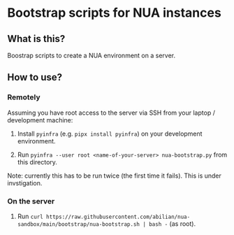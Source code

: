 # Bootstrap scripts for NUA instances

## What is this?

Boostrap scripts to create a NUA environment on a server.

## How to use?

### Remotely

Assuming you have root access to the server via SSH from your laptop / development machine:

1) Install `pyinfra` (e.g. `pipx install pyinfra`) on your development environment.

2) Run `pyinfra --user root <name-of-your-server> nua-bootstrap.py` from this directory.

Note: currently this has to be run twice (the first time it fails). This is under invstigation.

### On the server

1) Run `curl https://raw.githubusercontent.com/abilian/nua-sandbox/main/bootstrap/nua-bootstrap.sh | bash -` (as root).

